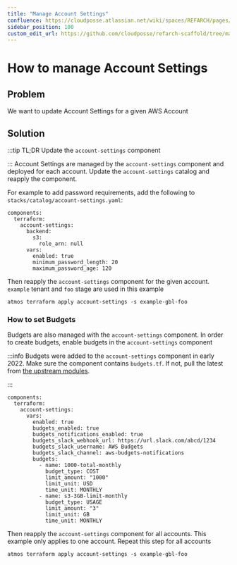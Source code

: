 ```yaml
---
title: "Manage Account Settings"
confluence: https://cloudposse.atlassian.net/wiki/spaces/REFARCH/pages/1468629039/How+to+manage+Account+Settings
sidebar_position: 100
custom_edit_url: https://github.com/cloudposse/refarch-scaffold/tree/main/docs/docs/how-to-guides/tutorials/how-to-manage-account-settings.md
---
```


# How to manage Account Settings

## Problem
We want to update Account Settings for a given AWS Account

## Solution

:::tip
TL;DR Update the `account-settings` component

:::
Account Settings are managed by the `account-settings` component and deployed for each account. Update the `account-settings` catalog and reapply the component.

For example to add password requirements, add the following to `stacks/catalog/account-settings.yaml`:

```
components:
  terraform:
    account-settings:
      backend:
        s3:
          role_arn: null
      vars:
        enabled: true
        minimum_password_length: 20
        maximum_password_age: 120
```
Then reapply the `account-settings` component for the given account. `example` tenant and `foo` stage are used in this example

```
atmos terraform apply account-settings -s example-gbl-foo
```

### How to set Budgets
Budgets are also managed with the `account-settings` component. In order to create budgets, enable budgets in the `account-settings` component

:::info
Budgets were added to the `account-settings` component in early 2022. Make sure the component contains `budgets.tf`. If not, pull the latest from [the upstream modules](https://github.com/cloudposse/terraform-aws-components/tree/master/modules/account-settings).

:::

```
components:
  terraform:
    account-settings:
      vars:
        enabled: true
        budgets_enabled: true
        budgets_notifications_enabled: true
        budgets_slack_webhook_url: https://url.slack.com/abcd/1234
        budgets_slack_username: AWS Budgets
        budgets_slack_channel: aws-budgets-notifications
        budgets:
          - name: 1000-total-monthly
            budget_type: COST
            limit_amount: "1000"
            limit_unit: USD
            time_unit: MONTHLY
          - name: s3-3GB-limit-monthly
            budget_type: USAGE
            limit_amount: "3"
            limit_unit: GB
            time_unit: MONTHLY
```
Then reapply the `account-settings` component for all accounts. This example only applies to one account. Repeat this step for all accounts

```
atmos terraform apply account-settings -s example-gbl-foo
```


